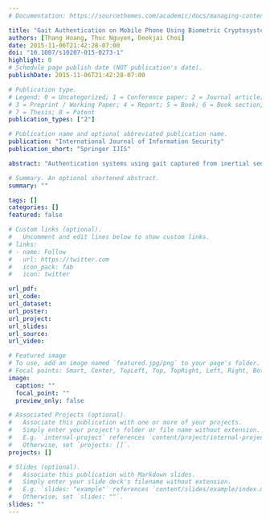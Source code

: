 ```yaml
---
# Documentation: https://sourcethemes.com/academic/docs/managing-content/

title: "Gait Authentication on Mobile Phone Using Biometric Cryptosystem and Fuzzy Commitment Scheme"
authors: [Thang Hoang, Thuc Nguyen, Deokjai Choi]
date: 2015-11-06T21:42:28-07:00
doi: "10.1007/s10207-015-0273-1"
highlight: 0
# Schedule page publish date (NOT publication's date).
publishDate: 2015-11-06T21:42:28-07:00

# Publication type.
# Legend: 0 = Uncategorized; 1 = Conference paper; 2 = Journal article;
# 3 = Preprint / Working Paper; 4 = Report; 5 = Book; 6 = Book section;
# 7 = Thesis; 8 = Patent
publication_types: ["2"]

# Publication name and optional abbreviated publication name.
publication: "International Journal of Information Security"
publication_short: "Springer IJIS"

abstract: "Authentication systems using gait captured from inertial sensors have been recently developed to enhance the limitation of existing mechanisms on mobile devices and achieved promising results. However, most these systems employed pattern recognition and machine learning techniques in which biometric templates are stored insecurely, which could leave critical security and user privacy issues. Specifically, a compromise of original gait templates could result in everlasting forfeiture. In this paper, two main results will be presented. Firstly, we propose a novel gait authentication system on mobile devices in which the security and privacy are preserved by employing a fuzzy commitment scheme. Instead of storing original gait templates for user verification like in conventional approaches, we verify the user via a stored key which is biometrically encrypted by gait templates collected from a mobile accelerometer. Secondly, the discriminability of sensor-based gait templates are investigated to determine appropriate parameter values to construct an effective gait-based biometric cryptosystem. The performance of our proposed system is evaluated on the dataset including gait signals of 34 volunteers. We achieved the zeroFAR and the False Rejection Rate of approximately 16.18 % corresponding to the key length, as well as the system security level of 139 bits. The results from our experiment show that accelerometer-based gait could be further investigated to construct a biometric cryptosystem, as effective as other biometric traits such as iris, fingerprint, voice, and signature."

# Summary. An optional shortened abstract.
summary: ""

tags: []
categories: []
featured: false

# Custom links (optional).
#   Uncomment and edit lines below to show custom links.
# links:
# - name: Follow
#   url: https://twitter.com
#   icon_pack: fab
#   icon: twitter

url_pdf:
url_code:
url_dataset:
url_poster:
url_project:
url_slides:
url_source:
url_video:

# Featured image
# To use, add an image named `featured.jpg/png` to your page's folder. 
# Focal points: Smart, Center, TopLeft, Top, TopRight, Left, Right, BottomLeft, Bottom, BottomRight.
image:
  caption: ""
  focal_point: ""
  preview_only: false

# Associated Projects (optional).
#   Associate this publication with one or more of your projects.
#   Simply enter your project's folder or file name without extension.
#   E.g. `internal-project` references `content/project/internal-project/index.md`.
#   Otherwise, set `projects: []`.
projects: []

# Slides (optional).
#   Associate this publication with Markdown slides.
#   Simply enter your slide deck's filename without extension.
#   E.g. `slides: "example"` references `content/slides/example/index.md`.
#   Otherwise, set `slides: ""`.
slides: ""
---
```

